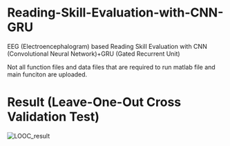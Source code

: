 # Reading-Skill-Evaluation-with-CNN-GRU
EEG (Electroencephalogram) based Reading Skill Evaluation with CNN (Convolutional Neural Network)+GRU (Gated Recurrent Unit)

Not all function files and data files that are required to run matlab file and main funciton are uploaded.



# Result (Leave-One-Out Cross Validation Test)
![LOOC_result](https://user-images.githubusercontent.com/99788157/175759378-14271d8a-a557-4870-99f5-d6a59252ec67.png)
